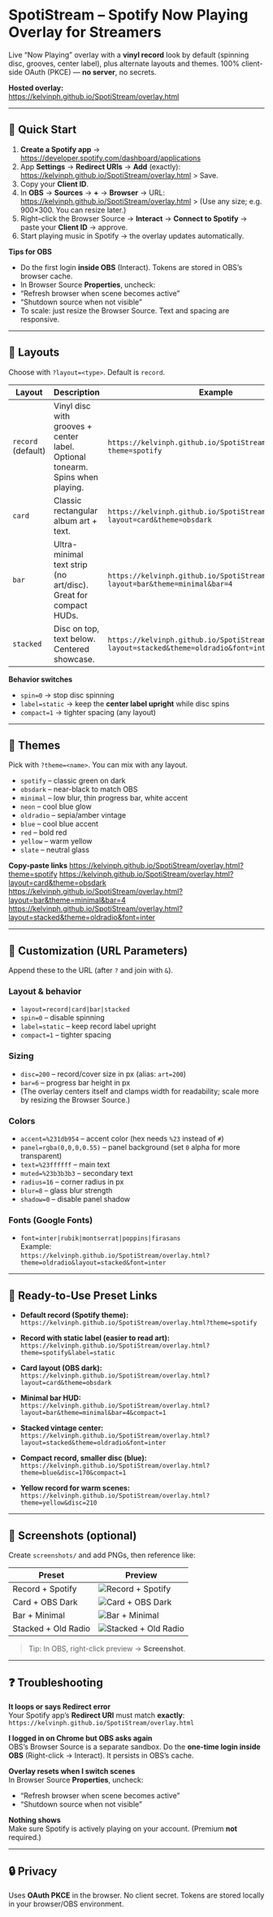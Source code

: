# SpotiStream – Spotify Now Playing Overlay for Streamers

Live “Now Playing” overlay with a **vinyl record** look by default (spinning disc, grooves, center label), plus alternate layouts and themes. 100% client-side OAuth (PKCE) — **no server**, no secrets.

**Hosted overlay:**  
https://kelvinph.github.io/SpotiStream/overlay.html

---

## 🚀 Quick Start

1) **Create a Spotify app** → https://developer.spotify.com/dashboard/applications  
2) App **Settings** → **Redirect URIs** → **Add** (exactly): https://kelvinph.github.io/SpotiStream/overlay.html > Save.  
3) Copy your **Client ID**.  
4) In **OBS** → **Sources** → **+** → **Browser** → URL: https://kelvinph.github.io/SpotiStream/overlay.html > (Use any size; e.g. 900×300. You can resize later.)  
5) Right–click the Browser Source → **Interact** → **Connect to Spotify** → paste your **Client ID** → approve.  
6) Start playing music in Spotify → the overlay updates automatically.

**Tips for OBS**
- Do the first login **inside OBS** (Interact). Tokens are stored in OBS’s browser cache.  
- In Browser Source **Properties**, uncheck:  
- “Refresh browser when scene becomes active”  
- “Shutdown source when not visible”  
- To scale: just resize the Browser Source. Text and spacing are responsive.

---

## 🧱 Layouts

Choose with `?layout=<type>`. Default is `record`.

| Layout   | Description | Example |
|---------|-------------|---------|
| `record` (default) | Vinyl disc with grooves + center label. Optional tonearm. Spins when playing. | `https://kelvinph.github.io/SpotiStream/overlay.html?theme=spotify` |
| `card`   | Classic rectangular album art + text. | `https://kelvinph.github.io/SpotiStream/overlay.html?layout=card&theme=obsdark` |
| `bar`    | Ultra-minimal text strip (no art/disc). Great for compact HUDs. | `https://kelvinph.github.io/SpotiStream/overlay.html?layout=bar&theme=minimal&bar=4` |
| `stacked`| Disc on top, text below. Centered showcase. | `https://kelvinph.github.io/SpotiStream/overlay.html?layout=stacked&theme=oldradio&font=inter` |

**Behavior switches**
- `spin=0` → stop disc spinning  
- `label=static` → keep the **center label upright** while disc spins  
- `compact=1` → tighter spacing (any layout)

---

## 🎨 Themes

Pick with `?theme=<name>`. You can mix with any layout.

- `spotify` – classic green on dark  
- `obsdark` – near-black to match OBS  
- `minimal` – low blur, thin progress bar, white accent  
- `neon` – cool blue glow  
- `oldradio` – sepia/amber vintage  
- `blue` – cool blue accent  
- `red` – bold red  
- `yellow` – warm yellow  
- `slate` – neutral glass

**Copy-paste links**
https://kelvinph.github.io/SpotiStream/overlay.html?theme=spotify
https://kelvinph.github.io/SpotiStream/overlay.html?layout=card&theme=obsdark
https://kelvinph.github.io/SpotiStream/overlay.html?layout=bar&theme=minimal&bar=4
https://kelvinph.github.io/SpotiStream/overlay.html?layout=stacked&theme=oldradio&font=inter


---

## 🔧 Customization (URL Parameters)

Append these to the URL (after `?` and join with `&`).

### Layout & behavior
- `layout=record|card|bar|stacked`  
- `spin=0` – disable spinning  
- `label=static` – keep record label upright  
- `compact=1` – tighter spacing

### Sizing
- `disc=200` – record/cover size in px (alias: `art=200`)  
- `bar=6` – progress bar height in px  
- (The overlay centers itself and clamps width for readability; scale more by resizing the Browser Source.)

### Colors
- `accent=%231db954` – accent color (hex needs `%23` instead of `#`)  
- `panel=rgba(0,0,0,0.55)` – panel background (set `0` alpha for more transparent)  
- `text=%23ffffff` – main text  
- `muted=%23b3b3b3` – secondary text  
- `radius=16` – corner radius in px  
- `blur=8` – glass blur strength  
- `shadow=0` – disable panel shadow

### Fonts (Google Fonts)
- `font=inter|rubik|montserrat|poppins|firasans`  
  Example:  
  `https://kelvinph.github.io/SpotiStream/overlay.html?theme=oldradio&layout=stacked&font=inter`

---

## 🧪 Ready-to-Use Preset Links

- **Default record (Spotify theme):**  
  `https://kelvinph.github.io/SpotiStream/overlay.html?theme=spotify`

- **Record with static label (easier to read art):**  
  `https://kelvinph.github.io/SpotiStream/overlay.html?theme=spotify&label=static`

- **Card layout (OBS dark):**  
  `https://kelvinph.github.io/SpotiStream/overlay.html?layout=card&theme=obsdark`

- **Minimal bar HUD:**  
  `https://kelvinph.github.io/SpotiStream/overlay.html?layout=bar&theme=minimal&bar=4&compact=1`

- **Stacked vintage center:**  
  `https://kelvinph.github.io/SpotiStream/overlay.html?layout=stacked&theme=oldradio&font=inter`

- **Compact record, smaller disc (blue):**  
  `https://kelvinph.github.io/SpotiStream/overlay.html?theme=blue&disc=170&compact=1`

- **Yellow record for warm scenes:**  
  `https://kelvinph.github.io/SpotiStream/overlay.html?theme=yellow&disc=210`

---

## 📸 Screenshots (optional)

Create `screenshots/` and add PNGs, then reference like:

| Preset | Preview |
|---|---|
| Record + Spotify | ![Record + Spotify](./screenshots/record-spotify.png) |
| Card + OBS Dark | ![Card + OBS Dark](./screenshots/card-obsdark.png) |
| Bar + Minimal | ![Bar + Minimal](./screenshots/bar-minimal.png) |
| Stacked + Old Radio | ![Stacked + Old Radio](./screenshots/stacked-oldradio.png) |

> Tip: In OBS, right-click preview → **Screenshot**.

---

## ❓ Troubleshooting

**It loops or says Redirect error**  
Your Spotify app’s **Redirect URI** must match **exactly**:  
`https://kelvinph.github.io/SpotiStream/overlay.html`

**I logged in on Chrome but OBS asks again**  
OBS’s Browser Source is a separate sandbox. Do the **one-time login inside OBS** (Right-click → Interact). It persists in OBS’s cache.

**Overlay resets when I switch scenes**  
In Browser Source **Properties**, uncheck:  
- “Refresh browser when scene becomes active”  
- “Shutdown source when not visible”

**Nothing shows**  
Make sure Spotify is actively playing on your account. (Premium **not** required.)

---


## 🔒 Privacy

Uses **OAuth PKCE** in the browser. No client secret. Tokens are stored locally in your browser/OBS environment.


